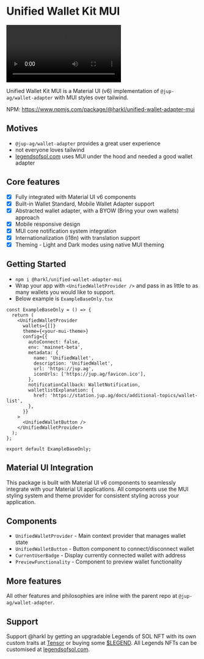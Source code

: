 # Unified Wallet Kit MUI

![Demo Video](public/mui-jup.mp4)

Unified Wallet Kit MUI is a Material UI (v6) implementation of `@jup-ag/wallet-adapter` with MUI styles over tailwind.

NPM: https://www.npmjs.com/package/@harkl/unified-wallet-adapter-mui

## Motives

- `@jup-ag/wallet-adapter` provides a great user experience 
- not everyone loves tailwind
- [legendsofsol.com](https://legendsofsol.com) uses MUI under the hood and needed a good wallet adapter

## Core features

- [x] Fully integrated with Material UI v6 components
- [x] Built-in Wallet Standard, Mobile Wallet Adapter support
- [x] Abstracted wallet adapter, with a BYOW (Bring your own wallets) approach
- [x] Mobile responsive design
- [x] MUI core notification system integration
- [x] Internationalization (i18n) with translation support
- [x] Theming - Light and Dark modes using native MUI theming

## Getting Started

- `npm i @harkl/unified-wallet-adapter-mui`
- Wrap your app with `<UnifiedWalletProvider />` and pass in as little to as many wallets you would like to support.
- Below example is `ExampleBaseOnly.tsx`

```tsx
const ExampleBaseOnly = () => {
  return (
    <UnifiedWalletProvider
      wallets={[]}
      theme={<your-mui-theme>}
      config={{
        autoConnect: false,
        env: 'mainnet-beta',
        metadata: {
          name: 'UnifiedWallet',
          description: 'UnifiedWallet',
          url: 'https://jup.ag',
          iconUrls: ['https://jup.ag/favicon.ico'],
        },
        notificationCallback: WalletNotification,
        walletlistExplanation: {
          href: 'https://station.jup.ag/docs/additional-topics/wallet-list',
        },
      }}
    >
      <UnifiedWalletButton />
    </UnifiedWalletProvider>
  );
};

export default ExampleBaseOnly;
```

## Material UI Integration

This package is built with Material UI v6 components to seamlessly integrate with your Material UI applications. All components use the MUI styling system and theme provider for consistent styling across your application.

## Components

- `UnifiedWalletProvider` - Main context provider that manages wallet state
- `UnifiedWalletButton` - Button component to connect/disconnect wallet
- `CurrentUserBadge` - Display currently connected wallet with address
- `PreviewFunctionality` - Component to preview wallet functionality

## More features

All other features and philosophies are inline with the parent repo at `@jup-ag/wallet-adapter`.

## Support

Support @harkl by getting an upgradable Legends of SOL NFT with its own custom traits at [Tensor](https://www.tensor.trade/trade/legends_of_sol) or buying some [$LEGEND](https://app.meteora.ag/pools/wGE6ab1eDxT2pJenpLkF8SkHLxkqMP2rgdnviZnoQCN). All Legends NFTs can be customised at [legendsofsol.com](https://legendsofsol.com).


